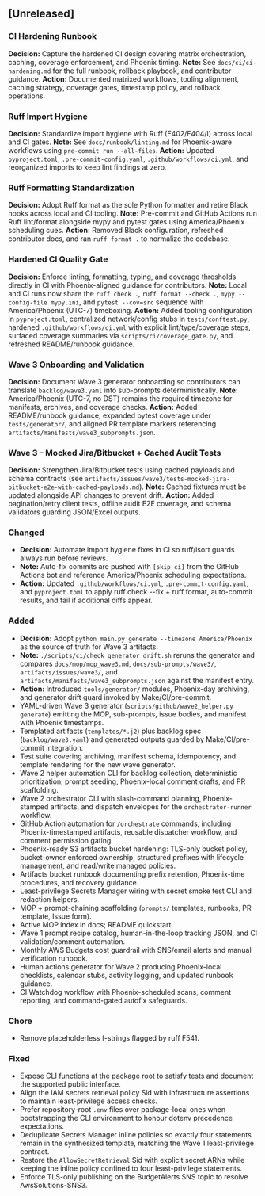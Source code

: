 ## [Unreleased]
### CI Hardening Runbook
**Decision:** Capture the hardened CI design covering matrix orchestration, caching, coverage enforcement, and Phoenix timing.
**Note:** See `docs/ci/ci-hardening.md` for the full runbook, rollback playbook, and contributor guidance.
**Action:** Documented matrixed workflows, tooling alignment, caching strategy, coverage gates, timestamp policy, and rollback operations.
### Ruff Import Hygiene
**Decision:** Standardize import hygiene with Ruff (E402/F404/I) across local and CI gates.
**Note:** See `docs/runbook/linting.md` for Phoenix-aware workflows using `pre-commit run --all-files`.
**Action:** Updated `pyproject.toml`, `.pre-commit-config.yaml`, `.github/workflows/ci.yml`, and reorganized imports to keep lint findings at zero.
### Ruff Formatting Standardization
**Decision:** Adopt Ruff format as the sole Python formatter and retire Black hooks across local and CI tooling.
**Note:** Pre-commit and GitHub Actions run Ruff lint/format alongside mypy and pytest gates using America/Phoenix scheduling cues.
**Action:** Removed Black configuration, refreshed contributor docs, and ran `ruff format .` to normalize the codebase.
### Hardened CI Quality Gate
**Decision:** Enforce linting, formatting, typing, and coverage thresholds directly in CI with Phoenix-aligned guidance for contributors.
**Note:** Local and CI runs now share the `ruff check .`, `ruff format --check .`, `mypy --config-file mypy.ini`, and `pytest --cov=src` sequence with America/Phoenix (UTC-7) timeboxing.
**Action:** Added tooling configuration in `pyproject.toml`, centralized network/config stubs in `tests/conftest.py`, hardened `.github/workflows/ci.yml` with explicit lint/type/coverage steps, surfaced coverage summaries via `scripts/ci/coverage_gate.py`, and refreshed README/runbook guidance.
### Wave 3 Onboarding and Validation
**Decision:** Document Wave 3 generator onboarding so contributors can translate `backlog/wave3.yaml` into sub-prompts deterministically.
**Note:** America/Phoenix (UTC-7, no DST) remains the required timezone for manifests, archives, and coverage checks.
**Action:** Added README/runbook guidance, expanded pytest coverage under `tests/generator/`, and aligned PR template markers referencing `artifacts/manifests/wave3_subprompts.json`.

### Wave 3 – Mocked Jira/Bitbucket + Cached Audit Tests
**Decision:** Strengthen Jira/Bitbucket tests using cached payloads and schema contracts (see `artifacts/issues/wave3/tests-mocked-jira-bitbucket-e2e-with-cached-payloads.md`).
**Note:** Cached fixtures must be updated alongside API changes to prevent drift.
**Action:** Added pagination/retry client tests, offline audit E2E coverage, and schema validators guarding JSON/Excel outputs.

### Changed
- **Decision:** Automate import hygiene fixes in CI so ruff/isort guards always run before reviews.
- **Note:** Auto-fix commits are pushed with `[skip ci]` from the GitHub Actions bot and reference America/Phoenix scheduling expectations.
- **Action:** Updated `.github/workflows/ci.yml`, `.pre-commit-config.yaml`, and `pyproject.toml` to apply ruff check --fix + ruff format, auto-commit results, and fail if additional diffs appear.
### Added
- **Decision:** Adopt `python main.py generate --timezone America/Phoenix` as the source of truth for Wave 3 artifacts.
- **Note:** `./scripts/ci/check_generator_drift.sh` reruns the generator and compares `docs/mop/mop_wave3.md`, `docs/sub-prompts/wave3/`, `artifacts/issues/wave3/`, and `artifacts/manifests/wave3_subprompts.json` against the manifest entry.
- **Action:** Introduced `tools/generator/` modules, Phoenix-day archiving, and generator drift guard invoked by Make/CI/pre-commit.
- YAML-driven Wave 3 generator (`scripts/github/wave2_helper.py generate`) emitting the MOP,
  sub-prompts, issue bodies, and manifest with Phoenix timestamps.
- Templated artifacts (`templates/*.j2`) plus backlog spec (`backlog/wave3.yaml`) and
  generated outputs guarded by Make/CI/pre-commit integration.
- Test suite covering archiving, manifest schema, idempotency, and template rendering for
  the new wave generator.
- Wave 2 helper automation CLI for backlog collection, deterministic prioritization,
  prompt seeding, Phoenix-local comment drafts, and PR scaffolding.
- Wave 2 orchestrator CLI with slash-command planning, Phoenix-stamped artifacts,
  and dispatch envelopes for the `orchestrator-runner` workflow.
- GitHub Action automation for `/orchestrate` commands, including Phoenix-timestamped artifacts,
  reusable dispatcher workflow, and comment permission gating.
- Phoenix-ready S3 artifacts bucket hardening: TLS-only bucket policy, bucket-owner enforced ownership, structured prefixes with lifecycle management, and read/write managed policies.
- Artifacts bucket runbook documenting prefix retention, Phoenix-time procedures, and recovery guidance.
- Least-privilege Secrets Manager wiring with secret smoke test CLI and redaction helpers.
- MOP + prompt-chaining scaffolding (`prompts/` templates, runbooks, PR template, Issue form).
- Active MOP index in docs; README quickstart.
- Wave 1 prompt recipe catalog, human-in-the-loop tracking JSON, and CI validation/comment automation.
- Monthly AWS Budgets cost guardrail with SNS/email alerts and manual verification runbook.
- Human actions generator for Wave 2 producing Phoenix-local checklists, calendar stubs,
  activity logging, and updated runbook guidance.
- CI Watchdog workflow with Phoenix-scheduled scans, comment reporting, and
  command-gated autofix safeguards.

### Chore
- Remove placeholderless f-strings flagged by ruff F541.

### Fixed
- Expose CLI functions at the package root to satisfy tests and document the
  supported public interface.
- Align the IAM secrets retrieval policy Sid with infrastructure assertions to
  maintain least-privilege access checks.
- Prefer repository-root `.env` files over package-local ones when
  bootstrapping the CLI environment to honour dotenv precedence expectations.
- Deduplicate Secrets Manager inline policies so exactly four statements remain
  in the synthesized template, matching the Wave 1 least-privilege contract.
- Restore the ``AllowSecretRetrieval`` Sid with explicit secret ARNs while
  keeping the inline policy confined to four least-privilege statements.
- Enforce TLS-only publishing on the BudgetAlerts SNS topic to resolve
  AwsSolutions-SNS3.
